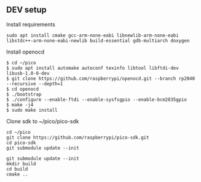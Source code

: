 ## DEV setup

Install requirements

```
sudo apt install cmake gcc-arm-none-eabi libnewlib-arm-none-eabi libstdc++-arm-none-eabi-newlib build-essential gdb-multiarch doxygen
```

Install openocd
```
$ cd ~/pico
$ sudo apt install automake autoconf texinfo libtool libftdi-dev libusb-1.0-0-dev
$ git clone https://github.com/raspberrypi/openocd.git --branch rp2040 --recursive --depth=1
$ cd openocd
$ ./bootstrap
$ ./configure --enable-ftdi --enable-sysfsgpio --enable-bcm2835gpio
$ make -j4
$ sudo make install
```

Clone sdk to ~/pico/pico-sdk

```
cd ~/pico
git clone https://github.com/raspberrypi/pico-sdk.git
cd pico-sdk
git submodule update --init
```

```
git submodule update --init
mkdir build
cd build
cmake ..
```